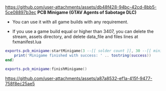 
https://github.com/user-attachments/assets/db48f428-94bc-42cd-8bb5-5ce08897b3ec
**PCB Minigame (GTAV Agents of Sabotage DLC)**

- You can use it with all game builds with any requirement.

- If you use a game build equal or higher than 3407, you can delete the stream, assets directory, and delete data_file and files lines at fxmanifest.lua

```lua
exports.pcb_minigame:startMinigame(3 --[[ solder count ]], 30 --[[ minigame seconds ]], function(success)
    print('Minigame finished with success: ' .. tostring(success))
end)

exports.pcb_minigame:finishMinigame()
```

https://github.com/user-attachments/assets/a87a8532-ef1a-415f-9477-758f8ec25ae5

